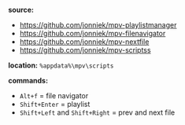 **source:** 
* https://github.com/jonniek/mpv-playlistmanager
* https://github.com/jonniek/mpv-filenavigator
* https://github.com/jonniek/mpv-nextfile
* https://github.com/jonniek/mpv-scriptss

**location:** `%appdata%\mpv\scripts`

**commands:**
* `Alt+f` = file navigator
* `Shift+Enter` = playlist
* `Shift+Left` and `Shift+Right` = prev and next file